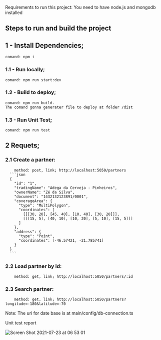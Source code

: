 Requirements to run this project: You need to have node.js and mongodb installed

## Steps to run and build the project

## 1 - Install Dependencies;
    comand: npm i

### 1.1 - Run locally;
    comand: npm run start:dev 

### 1.2 - Build to deploy;
    comand: npm run build.
    The comand gonna generater file to deploy at folder /dist

### 1.3 - Run Unit Test;
    comand: npm run test

## 2 Requets;

### 2.1 Create a partner: 
        method: post, link; http://localhost:5050/partners 
      ```json
      {
        "id": "1", 
        "tradingName": "Adega da Cerveja - Pinheiros",
        "ownerName": "Zé da Silva",
        "document": "1432132123891/0001",
        "coverageArea": { 
          "type": "MultiPolygon", 
          "coordinates": [
            [[[30, 20], [45, 40], [10, 40], [30, 20]]], 
            [[[15, 5], [40, 10], [10, 20], [5, 10], [15, 5]]]
          ]
        },
        "address": { 
          "type": "Point",
          "coordinates": [-46.57421, -21.785741]
        }
      }
      ```

### 2.2 Load partner by id: 
        method: get, link; http://localhost:5050/partners/:id

### 2.3 Search partner:
        method: get, link; http://localhost:5050/partners?longitude=-180&latitude=-70


Note: The uri for date base is at main/config/db-connection.ts 

Unit test report

![Screen Shot 2021-07-23 at 06 53 01](https://user-images.githubusercontent.com/11844937/126766585-6adabbf3-4b67-44cc-8ec9-123f197c3ec4.png)
